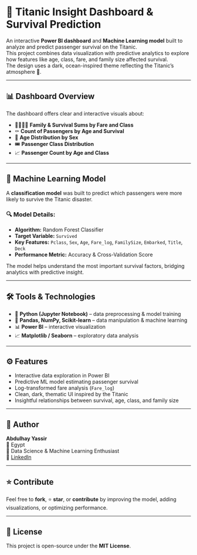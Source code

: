 # 🚢 Titanic Insight Dashboard & Survival Prediction

An interactive **Power BI dashboard** and **Machine Learning model** built to analyze and predict passenger survival on the Titanic.  
This project combines data visualization with predictive analytics to explore how features like age, class, fare, and family size affected survival.  
The design uses a dark, ocean-inspired theme reflecting the Titanic’s atmosphere 🌊.

---

## 📊 Dashboard Overview

The dashboard offers clear and interactive visuals about:
- 👨‍👩‍👧‍👦 **Family & Survival Sums by Fare and Class**
- ⚰️ **Count of Passengers by Age and Survival**
- 🚻 **Age Distribution by Sex**
- 🎟️ **Passenger Class Distribution**
- 📈 **Passenger Count by Age and Class**

---

## 🧠 Machine Learning Model

A **classification model** was built to predict which passengers were more likely to survive the Titanic disaster.  
### 🔍 Model Details:
- **Algorithm:** Random Forest Classifier  
- **Target Variable:** `Survived`  
- **Key Features:** `Pclass`, `Sex`, `Age`, `Fare_log`, `FamilySize`, `Embarked`, `Title`, `Deck`  
- **Performance Metric:** Accuracy & Cross-Validation Score  

The model helps understand the most important survival factors, bridging analytics with predictive insight.

---

## 🛠️ Tools & Technologies
- 🐍 **Python (Jupyter Notebook)** – data preprocessing & model training  
- 📘 **Pandas, NumPy, Scikit-learn** – data manipulation & machine learning  
- 📊 **Power BI** – interactive visualization  
- 📈 **Matplotlib / Seaborn** – exploratory data analysis  

---



## ⚙️ Features
- Interactive data exploration in Power BI  
- Predictive ML model estimating passenger survival  
- Log-transformed fare analysis (`Fare_log`)  
- Clean, dark, thematic UI inspired by the Titanic  
- Insightful relationships between survival, age, class, and family size  

---



## 👤 Author
**Abdulhay Yassir**  
📍 Egypt  
💼 Data Science & Machine Learning Enthusiast  
🔗 [LinkedIn]([https://www.linkedin.com/](https://www.linkedin.com/in/abdulhay-yassir793212/))

---

## ⭐ Contribute
Feel free to **fork**, ⭐ **star**, or **contribute** by improving the model, adding visualizations, or optimizing performance.

---

## 🏁 License
This project is open-source under the **MIT License**.
